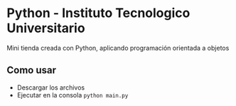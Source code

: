 # Python - Instituto Tecnologico Universitario

Mini tienda creada con Python, aplicando programación orientada a objetos

## Como usar

- Descargar los archivos
- Ejecutar en la consola ```python main.py```

